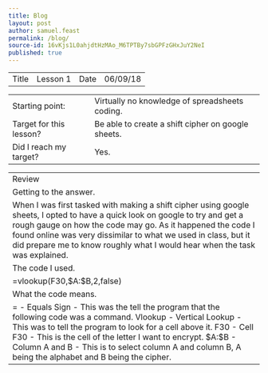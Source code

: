 ```yaml
---
title: Blog
layout: post
author: samuel.feast
permalink: /blog/
source-id: 16vKjs1L0ahjdtHzMAo_M6TPTBy7sbGPFzGHxJuY2NeI
published: true
---
```

<table>
  <tr>
    <td>Title</td>
    <td>Lesson 1</td>
    <td>Date</td>
    <td>06/09/18</td>
  </tr>
</table>


<table>
  <tr>
    <td>Starting point:</td>
    <td>Virtually no knowledge of spreadsheets coding.</td>
  </tr>
  <tr>
    <td>Target for this lesson?</td>
    <td>Be able to create a shift cipher on google sheets.</td>
  </tr>
  <tr>
    <td>Did I reach my target? </td>
    <td>Yes.</td>
  </tr>
</table>


<table>
  <tr>
    <td>Review</td>
  </tr>
  <tr>
    <td>Getting to the answer.</td>
  </tr>
  <tr>
    <td>When I was first tasked with making a shift cipher using google sheets, I opted to have a quick look on google to try and get a rough gauge on how the code may go. As it happened the code I found online was very dissimilar to what we used in class, but it did prepare me to know roughly what I would hear when the task was explained.</td>
  </tr>
  <tr>
    <td>The code I used.</td>
  </tr>
  <tr>
    <td>=vlookup(F30,$A:$B,2,false)</td>
  </tr>
  <tr>
    <td>What the code means.</td>
  </tr>
  <tr>
    <td>= - Equals Sign - This was the tell the program that the following code was a command.
Vlookup - Vertical Lookup - This was to tell the program to look for a cell above it.
F30 - Cell F30 - This is the cell of the letter I want to encrypt.
$A:$B - Column A and B - This is to select column A and column B, A being the alphabet and B being the cipher.

</td>
  </tr>
</table>


